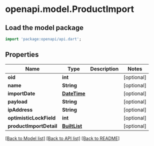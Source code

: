 # openapi.model.ProductImport

## Load the model package
```dart
import 'package:openapi/api.dart';
```

## Properties
Name | Type | Description | Notes
------------ | ------------- | ------------- | -------------
**oid** | **int** |  | [optional] 
**name** | **String** |  | [optional] 
**importDate** | [**DateTime**](DateTime.md) |  | [optional] 
**payload** | **String** |  | [optional] 
**ipAddress** | **String** |  | [optional] 
**optimisticLockField** | **int** |  | [optional] 
**productImportDetail** | [**BuiltList<ProductImportDetail>**](ProductImportDetail.md) |  | [optional] 

[[Back to Model list]](../README.md#documentation-for-models) [[Back to API list]](../README.md#documentation-for-api-endpoints) [[Back to README]](../README.md)


